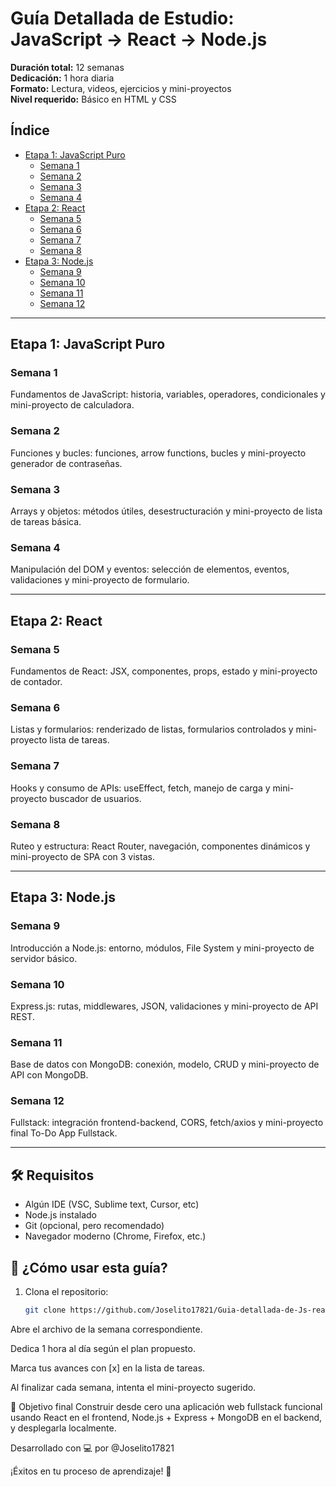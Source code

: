 
# Guía Detallada de Estudio: JavaScript → React → Node.js

**Duración total:** 12 semanas  
**Dedicación:** 1 hora diaria  
**Formato:** Lectura, videos, ejercicios y mini-proyectos  
**Nivel requerido:** Básico en HTML y CSS

## Índice

- [Etapa 1: JavaScript Puro](#etapa-1-javascript-puro)
  - [Semana 1](#semana-1)
  - [Semana 2](#semana-2)
  - [Semana 3](#semana-3)
  - [Semana 4](#semana-4)
- [Etapa 2: React](#etapa-2-react)
  - [Semana 5](#semana-5)
  - [Semana 6](#semana-6)
  - [Semana 7](#semana-7)
  - [Semana 8](#semana-8)
- [Etapa 3: Node.js](#etapa-3-nodejs)
  - [Semana 9](#semana-9)
  - [Semana 10](#semana-10)
  - [Semana 11](#semana-11)
  - [Semana 12](#semana-12)

---

## Etapa 1: JavaScript Puro

### Semana 1
Fundamentos de JavaScript: historia, variables, operadores, condicionales y mini-proyecto de calculadora.

### Semana 2
Funciones y bucles: funciones, arrow functions, bucles y mini-proyecto generador de contraseñas.

### Semana 3
Arrays y objetos: métodos útiles, desestructuración y mini-proyecto de lista de tareas básica.

### Semana 4
Manipulación del DOM y eventos: selección de elementos, eventos, validaciones y mini-proyecto de formulario.

---

## Etapa 2: React

### Semana 5
Fundamentos de React: JSX, componentes, props, estado y mini-proyecto de contador.

### Semana 6
Listas y formularios: renderizado de listas, formularios controlados y mini-proyecto lista de tareas.

### Semana 7
Hooks y consumo de APIs: useEffect, fetch, manejo de carga y mini-proyecto buscador de usuarios.

### Semana 8
Ruteo y estructura: React Router, navegación, componentes dinámicos y mini-proyecto de SPA con 3 vistas.

---

## Etapa 3: Node.js

### Semana 9
Introducción a Node.js: entorno, módulos, File System y mini-proyecto de servidor básico.

### Semana 10
Express.js: rutas, middlewares, JSON, validaciones y mini-proyecto de API REST.

### Semana 11
Base de datos con MongoDB: conexión, modelo, CRUD y mini-proyecto de API con MongoDB.

### Semana 12
Fullstack: integración frontend-backend, CORS, fetch/axios y mini-proyecto final To-Do App Fullstack.

---

## 🛠 Requisitos

- Algún IDE (VSC, Sublime text, Cursor, etc)
- Node.js instalado  
- Git (opcional, pero recomendado)  
- Navegador moderno (Chrome, Firefox, etc.)


## 🚀 ¿Cómo usar esta guía?

1. Clona el repositorio:
   ```bash
   git clone https://github.com/Joselito17821/Guia-detallada-de-Js-react-nodejs.git
Abre el archivo de la semana correspondiente.

Dedica 1 hora al día según el plan propuesto.

Marca tus avances con [x] en la lista de tareas.

Al finalizar cada semana, intenta el mini-proyecto sugerido.

📌 Objetivo final
Construir desde cero una aplicación web fullstack funcional usando React en el frontend, Node.js + Express + MongoDB en el backend, y desplegarla localmente.

Desarrollado con 💻 por @Joselito17821

¡Éxitos en tu proceso de aprendizaje! 🚀 
